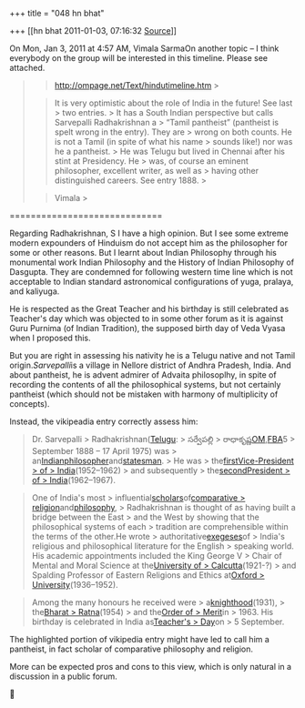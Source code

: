 +++
title = "048 hn bhat"

+++
[[hn bhat	2011-01-03, 07:16:32 [Source](https://groups.google.com/g/samskrita/c/DeBhdtr-xcg)]]



  
  

On Mon, Jan 3, 2011 at 4:57 AM, Vimala SarmaOn another topic – I think everybody on the group will be interested in this timeline. Please see attached.

> 
> > 
> > <http://ompage.net/Text/hindutimeline.htm> >
> 
> > It is very optimistic about the role of India in the future! See last > two entries. >
> It has a South Indian perspective but calls Sarvepalli Radhakrishnan a > “Tamil pantheist” (pantheist is spelt wrong in the entry). They are > wrong on both counts. He is not a Tamil (in spite of what his name > sounds like!) nor was he a pantheist. >
> He was Telugu but lived in Chennai after his stint at Presidency. He > was, of course an eminent philosopher, excellent writer, as well as > having other distinguished careers. See entry 1888. >
> 
> > Vimala >
>   
> > 
> > 

=============================

  

Regarding Radhakrishnan, S I have a high opinion. But I see some extreme modern expounders of Hinduism do not accept him as the philosopher for some or other reasons. But I learnt about Indian Philosophy through his monumental work Indian Philosophy and the History of Indian Philosophy of Dasgupta. They are condemned for following western time line which is not acceptable to Indian standard astronomical configurations of yuga, pralaya, and kaliyuga.

  

He is respected as the Great Teacher and his birthday is still celebrated as Teacher's day which was objected to in some other forum as it is against Guru Purnima (of Indian Tradition), the supposed birth day of Veda Vyasa when I proposed this.

  

But you are right in assessing his nativity he is a Telugu native and not Tamil origin.*Sarvepalli*is a village in Nellore district of Andhra Pradesh, India. And about pantheist, he is advent admirer of Advaita philosoplhy, in spite of recording the contents of all the philosophical systems, but not certainly pantheist (which should not be mistaken with harmony of multiplicity of concepts).

  

Instead, the vikipeadia entry correctly assess him:

  

> Dr. Sarvepalli > Radhakrishnan([Telugu](http://en.wikipedia.org/wiki/Telugu "Telugu"): > సర్వేపల్లి > రాధాకృష్ణ[OM](http://en.wikipedia.org/wiki/Order_of_Merit "Order of Merit"),[FBA](http://en.wikipedia.org/wiki/Fellow_of_the_British_Academy "Fellow of the British Academy")5 > September 1888 – 17 April 1975) was > an[Indian](http://en.wikipedia.org/wiki/India "India")[philosopher](http://en.wikipedia.org/wiki/Philosopher "Philosopher")and[statesman](http://en.wikipedia.org/wiki/Statesman "Statesman"). > He was > the[first](http://en.wikipedia.org/wiki/List_of_Vice-Presidents_of_India "List of Vice-Presidents of India")[Vice-President > of > India](http://en.wikipedia.org/wiki/Vice-President_of_India "Vice-President of India")(1952–1962) > and subsequently > the[second](http://en.wikipedia.org/wiki/List_of_Presidents_of_India "List of Presidents of India")[President > of > India](http://en.wikipedia.org/wiki/President_of_India "President of India")(1962–1967).

> One of India's most > influential[scholars](http://en.wikipedia.org/wiki/Scholar "Scholar")of[comparative > religion](http://en.wikipedia.org/wiki/Comparative_religion "Comparative religion")and[philosophy](http://en.wikipedia.org/wiki/Philosophy "Philosophy"), > Radhakrishnan is thought of as having built a bridge between the East > and the West by showing that the philosophical systems of each > tradition are comprehensible within the terms of the other.He wrote > authoritative[exegeses](http://en.wikipedia.org/wiki/Exegeses "Exegeses")of > India's religious and philosophical literature for the English > speaking world. His academic appointments included the King George V > Chair of Mental and Moral Science at the[University of > Calcutta](http://en.wikipedia.org/wiki/University_of_Calcutta "University of Calcutta")(1921-?) > and Spalding Professor of Eastern Religions and Ethics at[Oxford > University](http://en.wikipedia.org/wiki/Oxford_University "Oxford University")(1936–1952).

> Among the many honours he received were > a[knighthood](http://en.wikipedia.org/wiki/Knight_Bachelor "Knight Bachelor")(1931), > the[Bharat > Ratna](http://en.wikipedia.org/wiki/Bharat_Ratna "Bharat Ratna")(1954) > and the[Order of > Merit](http://en.wikipedia.org/wiki/Order_of_Merit "Order of Merit")in > 1963. His birthday is celebrated in India as[Teacher's > Day](http://en.wikipedia.org/wiki/Teacher%27s_Day "Teacher's Day")on > 5 September.

  

  

The highlighted portion of vikipedia entry might have led to call him a pantheist, in fact scholar of comparative philosophy and religion.

  

More can be expected pros and cons to this view, which is only natural in a discussion in a public forum.

  






